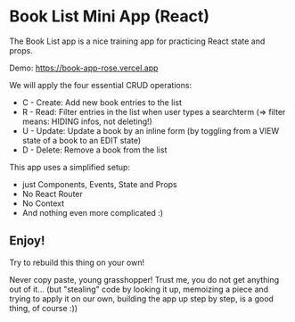 # Book List Mini App (React)

The Book List app is a nice training app for practicing React state and props.

Demo: https://book-app-rose.vercel.app

We will apply the four essential CRUD operations:
- C - Create: Add new book entries to the list
- R - Read: Filter entries in the list when user types a searchterm (=> filter means: HIDING infos, not deleting!)
- U - Update: Update a book by an inline form (by toggling from a VIEW state of a book to an EDIT state)
- D - Delete: Remove a book from the list

This app uses a simplified setup:
- just Components, Events, State and Props
- No React Router
- No Context
- And nothing even more complicated :)

## Enjoy!

Try to rebuild this thing on your own!

Never copy paste, young grasshopper! Trust me, you do not get anything out of it...
(but "stealing" code by looking it up, memoizing a piece and trying to apply it on our own, building the app up step by step, is a good thing, of course :))

